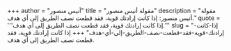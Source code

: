 +++
author = "أنيس منصور"
title = "مقولة أنيس منصور"
description = "مقولة أنيس منصور: إذا كانت إرادتك قوية، فقد قطعت نصف الطريق إلى أي هدف."
quote = '''إذا كانت إرادتك قوية، فقد قطعت نصف الطريق إلى أي هدف.'''
slug = "إذا-كانت-إرادتك-قوية-فقد-قطعت-نصف-الطريق-إلى-أي-هدف"
+++
إذا كانت إرادتك قوية، فقد قطعت نصف الطريق إلى أي هدف.
